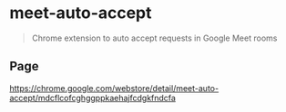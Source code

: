 # meet-auto-accept

> Chrome extension to auto accept requests in Google Meet rooms

## Page

https://chrome.google.com/webstore/detail/meet-auto-accept/mdcflcofcghggppkaehajfcdgkfndcfa